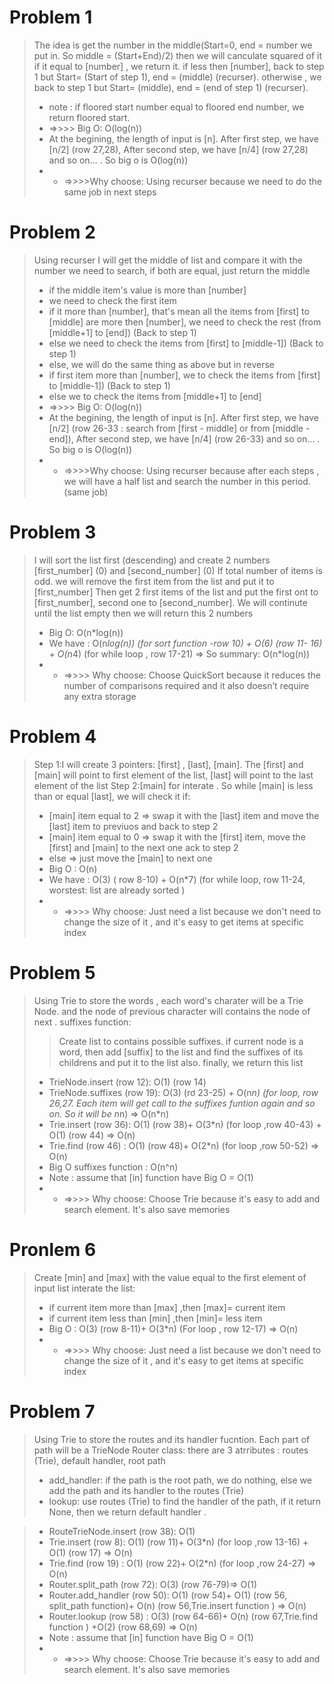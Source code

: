 # Problem 1

> The idea is get the number in the middle(Start=0, end = number we put in. So middle = (Start+End)/2) then we will canculate squared of it
> if it equal to [number] , we return it.
> if less then [number], back to step 1 but Start= (Start of step 1), end = (middle)  (recurser).
> otherwise , we back to step 1 but Start= (middle), end = (end of step 1) (recurser).
> * note : if floored start number equal to floored end number, we return floored start.
> * =>>>> Big O: O(log(n))
> * At the begining, the length of input is [n]. After first step, we have [n/2] (row 27,28), After second step, we have [n/4] (row 27,28) and so on... . So big o is O(log(n))
> * * =>>>>Why choose:  Using recurser because we need to do the same job in next steps
# Problem 2

> Using recurser
> I will get the middle of list and compare it with the number we need to search, if both are equal, just return the middle
> * if the middle item's value is more than [number]
> * we need to check the first item
> * if it more than [number], that's mean all the items from [first] to [middle] are more then [number], we need to check the rest (from [middle+1] to [end]) (Back to step 1)
> * else we need to check the items from [first] to [middle-1]) (Back to step 1)
> * else, we will do the same thing as above but in reverse
> * if first item more than [number], we to check the items from [first] to [middle-1]) (Back to step 1)
> * else  we to check the items from [middle+1] to [end]
> * =>>>> Big O: O(log(n))
> * At the begining, the length of input is [n]. After first step, we have [n/2] (row 26-33 : search from [first - middle] or from [middle - end]), After second step, we have [n/4] (row 26-33) and so on... . So big o is O(log(n))
> * * =>>>>Why choose:  Using recurser because after each steps , we will have a half list and search the number in this period. (same job)

# Problem 3
> I will sort the list first (descending) and create 2 numbers [first_number] (0) and [second_number] (0)
> If total number of items is odd. we will remove the first item  from the list and put it to [first_number]
> Then get 2 first items of the list and put the first ont to [first_number], second one to [second_number]. We will continute until the list empty
> then we will return this 2 numbers
> * Big O: O(n*log(n))
> * We have : O(n*log(n)) (for sort function -row 10) + O(6) (row 11- 16) + O(n*4) (for while loop , row 17-21) => So summary: O(n*log(n))
> * * =>>>> Why choose: Choose QuickSort because it reduces the number of comparisons required and  it also doesn’t require any extra storage

# Problem 4
> Step 1:I will create 3 pointers: [first] , [last], [main]. The [first] and [main] will point to first element of the list, [last] will point to the last element of the list
> Step 2:[main] for interate . So while [main] is less than or equal [last], we will check it if:
> * [main] item equal to 2 => swap it with the [last] item and move the [last] item to previuos and back to step 2
> * [main] item equal to 0 => swap it with the [first] item, move the [first] and [main] to the next one ack to step 2
> * else => just move the [main] to next one
> * Big O : O(n)
> * We have : O(3) ( row 8-10) + O(n*7) (for while loop, row 11-24, worstest: list are already sorted )
> * * =>>>> Why choose: Just need a list because we don't need to change the size of it , and it's easy to get items at specific index

# Problem 5
> Using Trie to store the words , each word's charater will be a Trie Node. and the node of previous character will contains the node of next .
> suffixes function:
>> Create list to contains possible suffixes.
>> if current node is a word, then add [suffix] to the list and find the suffixes of its childrens and put it to the list also. 
>> finally, we return this list
> * TrieNode.insert (row 12): O(1) (row 14)
> * TrieNode.suffixes (row 19): O(3) (rơ 23-25) + O(n*n) (for loop, row 26,27. Each item will get call to the suffixes funtion again and so on. So it will be n*n) => O(n*n)
> * Trie.insert (row 36): O(1) (row 38)+ O(3*n) (for loop ,row 40-43) + O(1) (row 44) => O(n)
> * Trie.find (row 46) :  O(1) (row 48)+ O(2*n) (for loop ,row 50-52) => O(n)
> * Big O suffixes function : O(n^n)
> * Note : assume that [in] function have Big O = O(1)
> * * =>>>> Why choose: Choose Trie because it's easy to add and search element. It's also save memories

# Pronlem 6
> Create [min] and [max] with the value equal to the first element of input list
> interate the list:
> * if current item more than [max] ,then [max]= current item
> * if current item less than [min] ,then [min]= less item
> * Big O : O(3) (row 8-11)+ O(3*n) (For loop , row 12-17) => O(n)
> * * =>>>> Why choose: Just need a list because we don't need to change the size of it , and it's easy to get items at specific index

# Problem 7
> Using Trie to store the routes and its handler fucntion.
> Each part of path will be a TrieNode
> Router class: there are 3 atrributes : routes (Trie), default handler, root path
> * add_handler: if the path is the root path, we do nothing, else we add the path and its handler to the routes (Trie)
> * lookup: use routes (Trie) to find the handler of the path, if it return None, then we return default handler .

> * RouteTrieNode.insert (row 38): O(1)
> * Trie.insert (row 8): O(1) (row 11)+ O(3*n) (for loop ,row 13-16) + O(1) (row 17) => O(n)
> * Trie.find (row 19) :  O(1) (row 22)+ O(2*n) (for loop ,row 24-27) => O(n)
> * Router.split_path (row 72): O(3) (row 76-79)=> O(1)
> * Router.add_handler (row 50): O(1) (row 54)+ O(1) (row 56, split_path function)+ O(n) (row 56,Trie.insert function ) => O(n)
> * Router.lookup (row 58) :  O(3) (row 64-66)+ O(n) (row 67,Trie.find function ) +O(2) (row 68,69) => O(n)
> * Note : assume that [in] function have Big O = O(1)
> * * =>>>> Why choose: Choose Trie because it's easy to add and search element. It's also save memories